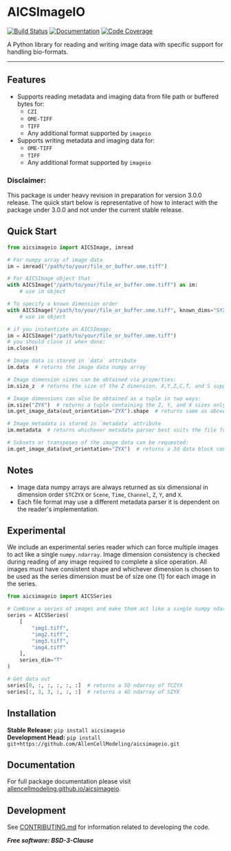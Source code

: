# AICSImageIO

[![Build Status](https://github.com/AllenCellModeling/aicsimageio/workflows/Build%20Master/badge.svg)](https://github.com/AllenCellModeling/aicsimageio/actions)
[![Documentation](https://github.com/AllenCellModeling/aicsimageio/workflows/Docs/badge.svg)](https://allencellmodeling.github.io/aicsimageio)
[![Code Coverage](https://codecov.io/gh/AllenCellModeling/aicsimageio/branch/master/graph/badge.svg)](https://codecov.io/gh/AllenCellModeling/aicsimageio)

A Python library for reading and writing image data with specific support for handling bio-formats.

---

## Features
* Supports reading metadata and imaging data from file path or buffered bytes for:
    * `CZI`
    * `OME-TIFF`
    * `TIFF`
    * Any additional format supported by `imageio`
* Supports writing metadata and imaging data for:
    * `OME-TIFF`
    * `TIFF`
    * Any additional format supported by `imageio`

### Disclaimer:
This package is under heavy revision in preparation for version 3.0.0 release. The quick start below is representative
of how to interact with the package under 3.0.0 and not under the current stable release.

## Quick Start
```python
from aicsimageio import AICSImage, imread

# For numpy array of image data
im = imread("/path/to/your/file_or_buffer.ome.tiff")

# For AICSImage object that
with AICSImage("/path/to/your/file_or_buffer.ome.tiff") as im:
    # use im object

# To specify a known dimension order
with AICSImage("/path/to/your/file_or_buffer.ome.tiff", known_dims="SYX") as im:
    # use im object

# if you instantiate an AICSImage:
im = AICSImage("/path/to/your/file_or_buffer.ome.tiff")
# you should close it when done:
im.close()

# Image data is stored in `data` attribute
im.data  # returns the image data numpy array

# Image dimension sizes can be obtained via properties:
im.size_z  # returns the size of the Z dimension. X,Y,Z,C,T, and S supported.

# Image dimensions can also be obtained as a tuple in two ways:
im.size("ZYX")  # returns a tuple containing the Z, Y, and X sizes only
im.get_image_data(out_orientation="ZYX").shape  # returns same as above

# Image metadata is stored in `metadata` attribute
im.metadata  # returns whichever metadata parser best suits the file format

# Subsets or transposes of the image data can be requested:
im.get_image_data(out_orientation="ZYX")  # returns a 3d data block containing only the ZYX dimensions
```

## Notes
* Image data numpy arrays are always returned as six dimensional in dimension order `STCZYX`
or `Scene`, `Time`, `Channel`, `Z`, `Y`, and `X`.
* Each file format may use a different metadata parser it is dependent on the reader's implementation.

## Experimental
We include an experimental series reader which can force multiple images to act like a single `numpy.ndarray`.
Image dimension consistency is checked during reading of any image required to complete a slice operation.
All images must have consistent shape and whichever dimension is chosen to be used as the series dimension must be of
size one (1) for each image in the series.

```python
from aicsimageio import AICSSeries

# Combine a series of images and make them act like a single numpy ndarray
series = AICSSeries(
    [
        "img1.tiff",
        "img2.tiff",
        "img3.tiff",
        "img4.tiff"
    ],
    series_dim="T"
)

# Get data out
series[0, :, :, :, :, :]  # returns a 5D ndarray of TCZYX
series[:, 3, 3, :, :, :]  # returns a 4D ndarray of SZYX
```

## Installation
**Stable Release:** `pip install aicsimageio`<br>
**Development Head:** `pip install git+https://github.com/AllenCellModeling/aicsimageio.git`

## Documentation
For full package documentation please visit [allencellmodeling.github.io/aicsimageio](https://allencellmodeling.github.io/aicsimageio/index.html).

## Development
See [CONTRIBUTING.md](CONTRIBUTING.md) for information related to developing the code.

***Free software: BSD-3-Clause***
